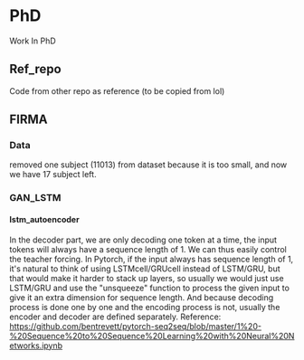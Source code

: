 # PhD
Work In PhD
## Ref_repo
Code from other repo as reference (to be copied from lol)
## FIRMA
### Data
removed one subject (11013) from dataset because it is too small, and now we have 17 subject left.
### GAN_LSTM
#### lstm_autoencoder
In the decoder part, we are only decoding one token at a time, the input tokens will always have a sequence length of 1. We can thus easily  control the teacher forcing. In Pytorch, if the input always has sequence length of 1, it's natural to think of using LSTMcell/GRUcell instead of LSTM/GRU, but that would make it harder to stack up layers, so usually we would just use LSTM/GRU and use the "unsqueeze" function to process the given input to give it an extra dimension for sequence length. And because decoding process is done one by one and the encoding process is not, usually the encoder and decoder are defined separately. 
Reference: https://github.com/bentrevett/pytorch-seq2seq/blob/master/1%20-%20Sequence%20to%20Sequence%20Learning%20with%20Neural%20Networks.ipynb
